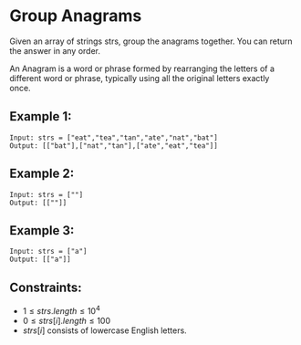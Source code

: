 # Group Anagrams

Given an array of strings strs, group the anagrams together. You can return  
the answer in any order.

An Anagram is a word or phrase formed by rearranging the letters of a  
different word or phrase, typically using all the original letters exactly  
once.

 

## Example 1:

    Input: strs = ["eat","tea","tan","ate","nat","bat"]
    Output: [["bat"],["nat","tan"],["ate","eat","tea"]]

## Example 2:

    Input: strs = [""]
    Output: [[""]]

## Example 3:

    Input: strs = ["a"]
    Output: [["a"]]

 

## Constraints:

* $1 \le strs.length \le 10^4$
* $0 \le strs[i].length \le 100$
* $strs[i]$ consists of lowercase English letters.

